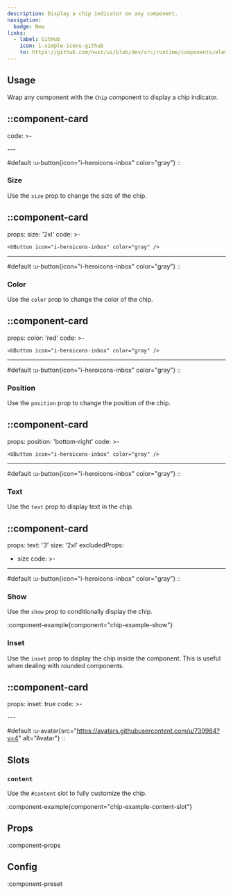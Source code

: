 ```yaml
---
description: Display a chip indicator on any component.
navigation:
  badge: New
links:
  - label: GitHub
    icon: i-simple-icons-github
    to: https://github.com/nuxt/ui/blob/dev/src/runtime/components/elements/Chip.vue
---
```


## Usage

Wrap any component with the `Chip` component to display a chip indicator.

::component-card
---
code: >-

  <UButton icon="i-heroicons-inbox" color="gray" />
---

#default
:u-button{icon="i-heroicons-inbox" color="gray"}
::

### Size

Use the `size` prop to change the size of the chip.

::component-card
---
props:
  size: '2xl'
code: >-

    <UButton icon="i-heroicons-inbox" color="gray" />
---

#default
:u-button{icon="i-heroicons-inbox" color="gray"}
::

### Color

Use the `color` prop to change the color of the chip.

::component-card
---
props:
  color: 'red'
code: >-

    <UButton icon="i-heroicons-inbox" color="gray" />
---

#default
:u-button{icon="i-heroicons-inbox" color="gray"}
::

### Position

Use the `position` prop to change the position of the chip.

::component-card
---
props:
  position: 'bottom-right'
code: >-

    <UButton icon="i-heroicons-inbox" color="gray" />
---

#default
:u-button{icon="i-heroicons-inbox" color="gray"}
::

### Text

Use the `text` prop to display text in the chip.

::component-card
---
props:
  text: '3'
  size: '2xl'
excludedProps:
  - size
code: >-

    <UButton icon="i-heroicons-inbox" color="gray" />
---

#default
:u-button{icon="i-heroicons-inbox" color="gray"}
::

### Show

Use the `show` prop to conditionally display the chip.

:component-example{component="chip-example-show"}

### Inset

Use the `inset` prop to display the chip inside the component. This is useful when dealing with rounded components.

::component-card
---
props:
  inset: true
code: >-

  <UAvatar src="https://avatars.githubusercontent.com/u/739984?v=4" alt="Avatar" />
---

#default
:u-avatar{src="https://avatars.githubusercontent.com/u/739984?v=4" alt="Avatar"}
::

## Slots

### `content`

Use the `#content` slot to fully customize the chip.

:component-example{component="chip-example-content-slot"}

## Props

:component-props

## Config

:component-preset
